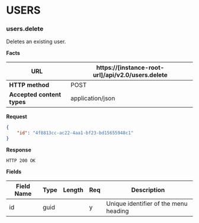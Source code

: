 ﻿**USERS**
=================

### users.delete

Deletes an existing user.

**Facts**

| **URL**                    | https://[instance-root-url]/api/v2.0/users.delete |
|----------------------------|------------------|
| **HTTP method**            | POST             |
| **Accepted content types** | application/json |

**Request**

```json
{
    "id": "4f8813cc-ac22-4aa1-bf23-bd15655948c1"
}
```

**Response**

```text
HTTP 200 OK
```

**Fields**

| **Field Name** | **Type** | **Length** | **Req** | **Description**                       |
|----------------|----------|------------|---------|---------------------------------------|
| id             | guid     |            |    y    | Unique identifier of the menu heading |